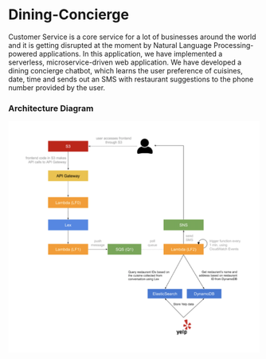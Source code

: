 # Dining-Concierge

Customer Service is a core service for a lot of businesses around the world and it is getting disrupted at the moment by Natural Language Processing-powered applications. In this application, we have implemented a serverless, microservice-driven web application.
We have developed a dining concierge chatbot, which learns the user preference of cuisines, date, time and sends out an SMS with restaurant suggestions to the phone number provided by the user.

### Architecture Diagram

![architecture.png](architecture.png)
